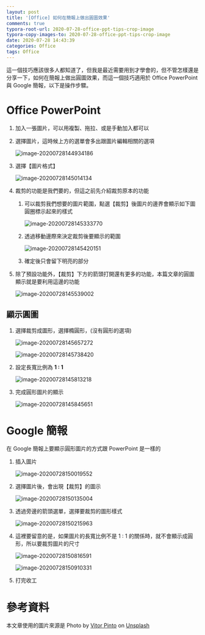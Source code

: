 ```yaml
---
layout: post
title: '[Office] 如何在簡報上做出圓圖效果'
comments: true
typora-root-url: 2020-07-28-office-ppt-tips-crop-image
typora-copy-images-to: 2020-07-28-office-ppt-tips-crop-image
date: 2020-07-28 14:43:39
categories: Office
tags: Office
---
```


這一個技巧應該很多人都知道了，但我是最近需要用到才學會的，但不管怎樣還是分享一下，如何在簡報上做出圓圖效果，而這一個技巧適用於 Office PowerPoint 與 Google 簡報，以下是操作步驟。

<!-- more -->

# Office PowerPoint

1. 加入一張圖片，可以用複製、拖拉、或是手動加入都可以

2. 選擇圖片，這時候上方的選單會多出跟圖片編輯相關的選項

   ![image-20200728144934186](image-20200728144934186.png)

3. 選擇【圖片格式】

   ![image-20200728145014134](image-20200728145014134.png)

4. 裁剪的功能是我們要的，但這之前先介紹裁剪原本的功能

   1. 可以裁剪我們想要的圖片範圍，點選【裁剪】後圖片的邊界會顯示如下圖圓圈標示起來的樣式

      ![image-20200728145333770](image-20200728145333770.png)

   2. 透過移動邊際來決定裁剪後要顯示的範圍

      ![image-20200728145420151](image-20200728145420151.png)

   3. 確定後只會留下明亮的部分

5. 除了預設功能外，【裁剪】下方的箭頭打開還有更多的功能，本篇文章的圓圖顯示就是要利用這邊的功能

   ![image-20200728145539002](image-20200728145539002.png)

## 顯示圓圖

1. 選擇裁剪成圖形，選擇橢圓形，(沒有圓形的選項)

   ![image-20200728145657272](image-20200728145657272.png)

   ![image-20200728145738420](image-20200728145738420.png)

2. 設定長寬比例為 **1 : 1**

   ![image-20200728145813218](image-20200728145813218.png)

3. 完成圓形圖片的顯示

   ![image-20200728145845651](image-20200728145845651.png)

# Google 簡報

在 Google 簡報上要顯示圓形圖片的方式跟 PowerPoint 是一樣的

1. 插入圖片

   ![image-20200728150019552](image-20200728150019552.png)

2. 選擇圖片後，會出現【裁剪】的圖示

   ![image-20200728150135004](image-20200728150135004.png)

3. 透過旁邊的箭頭選單，選擇要裁剪的圖形樣式

   ![image-20200728150215963](image-20200728150215963.png)

4. 這裡要留意的是，如果圖片的長寬比例不是 1 : 1 的關係時，就不會顯示成圓形，所以要裁剪圖片的尺寸

   ![image-20200728150816591](image-20200728150816591.png)

   ![image-20200728150910331](image-20200728150910331.png)

5. 打完收工





# 參考資料

本文章使用的圖片來源是 Photo by [Vitor Pinto](https://unsplash.com/@vdapinto?utm_source=unsplash&utm_medium=referral&utm_content=creditCopyText) on [Unsplash](https://unsplash.com/?utm_source=unsplash&utm_medium=referral&utm_content=creditCopyText)

